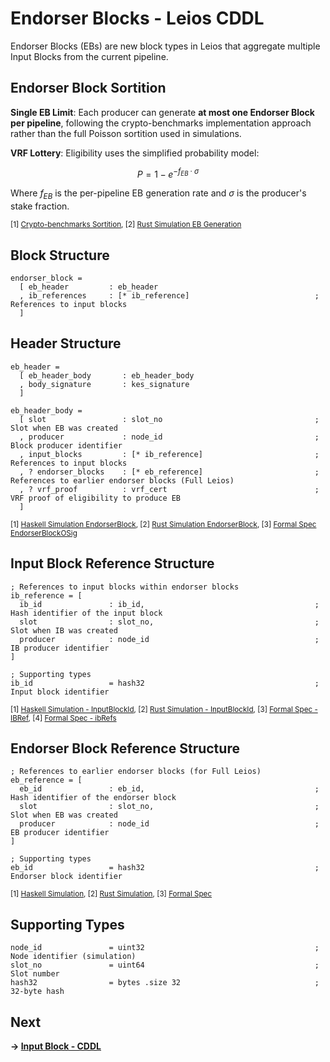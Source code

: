 # Endorser Blocks - Leios CDDL

Endorser Blocks (EBs) are new block types in Leios that aggregate multiple Input Blocks from the current pipeline.

## Endorser Block Sortition

**Single EB Limit**: Each producer can generate **at most one Endorser Block per pipeline**, following the crypto-benchmarks implementation approach rather than the full Poisson sortition used in simulations.

**VRF Lottery**: Eligibility uses the simplified probability model:

$$P = 1 - e^{-f_{EB} \cdot \sigma}$$

Where $f_{EB}$ is the per-pipeline EB generation rate and $\sigma$ is the producer's stake fraction.

<sub>[1] [Crypto-benchmarks Sortition](https://github.com/input-output-hk/ouroboros-leios/blob/main/crypto-benchmarks.rs/Specification.md#L63-L65), [2] [Rust Simulation EB Generation](https://github.com/input-output-hk/ouroboros-leios/blob/main/sim-rs/sim-core/src/sim/node.rs#L606-L641)</sub>

## Block Structure

```cddl
endorser_block =
  [ eb_header         : eb_header
  , ib_references     : [* ib_reference]                            ; References to input blocks
  ]
```

## Header Structure

```cddl
eb_header =
  [ eb_header_body       : eb_header_body
  , body_signature       : kes_signature
  ]

eb_header_body =
  [ slot                 : slot_no                                  ; Slot when EB was created
  , producer             : node_id                                  ; Block producer identifier
  , input_blocks         : [* ib_reference]                         ; References to input blocks
  , ? endorser_blocks    : [* eb_reference]                         ; References to earlier endorser blocks (Full Leios)
  , ? vrf_proof          : vrf_cert                                 ; VRF proof of eligibility to produce EB
  ]
```
<sub>[1] [Haskell Simulation EndorserBlock](https://github.com/input-output-hk/ouroboros-leios/blob/main/simulation/src/LeiosProtocol/Common.hs#L160-L171), [2] [Rust Simulation EndorserBlock](https://github.com/input-output-hk/ouroboros-leios/blob/main/sim-rs/sim-core/src/model.rs#L167-L176), [3] [Formal Spec EndorserBlockOSig](https://github.com/input-output-hk/ouroboros-leios-formal-spec/blob/main/formal-spec/Leios/Blocks.agda#L97-L106)</sub>

## Input Block Reference Structure

```cddl
; References to input blocks within endorser blocks
ib_reference = [
  ib_id               : ib_id,                                      ; Hash identifier of the input block
  slot                : slot_no,                                    ; Slot when IB was created
  producer            : node_id                                     ; IB producer identifier
]

; Supporting types
ib_id                 = hash32                                      ; Input block identifier
```
<sub>[1] [Haskell Simulation - InputBlockId](https://github.com/input-output-hk/ouroboros-leios/blob/main/simulation/src/LeiosProtocol/Common.hs#L100-L105), [2] [Rust Simulation - InputBlockId](https://github.com/input-output-hk/ouroboros-leios/blob/main/sim-rs/sim-core/src/model.rs#L98-L105), [3] [Formal Spec - IBRef](https://github.com/input-output-hk/ouroboros-leios-formal-spec/blob/main/formal-spec/Leios/Blocks.agda#L33), [4] [Formal Spec - ibRefs](https://github.com/input-output-hk/ouroboros-leios-formal-spec/blob/main/formal-spec/Leios/Blocks.agda#L101)</sub>

## Endorser Block Reference Structure

```cddl
; References to earlier endorser blocks (for Full Leios)
eb_reference = [
  eb_id               : eb_id,                                      ; Hash identifier of the endorser block  
  slot                : slot_no,                                    ; Slot when EB was created
  producer            : node_id                                     ; EB producer identifier
]

; Supporting types
eb_id                 = hash32                                      ; Endorser block identifier
```
<sub>[1] [Haskell Simulation](https://github.com/input-output-hk/ouroboros-leios/blob/main/simulation/src/LeiosProtocol/Common.hs#L161-L163), [2] [Rust Simulation](https://github.com/input-output-hk/ouroboros-leios/blob/main/sim-rs/sim-core/src/model.rs#L148-L152), [3] [Formal Spec](https://github.com/input-output-hk/ouroboros-leios-formal-spec/blob/main/formal-spec/Leios/Blocks.agda#L34)</sub>

## Supporting Types

```cddl
node_id               = uint32                                      ; Node identifier (simulation)
slot_no               = uint64                                      ; Slot number
hash32                = bytes .size 32                              ; 32-byte hash
```

## Next
**→ [Input Block - CDDL](input-blocks.md)**